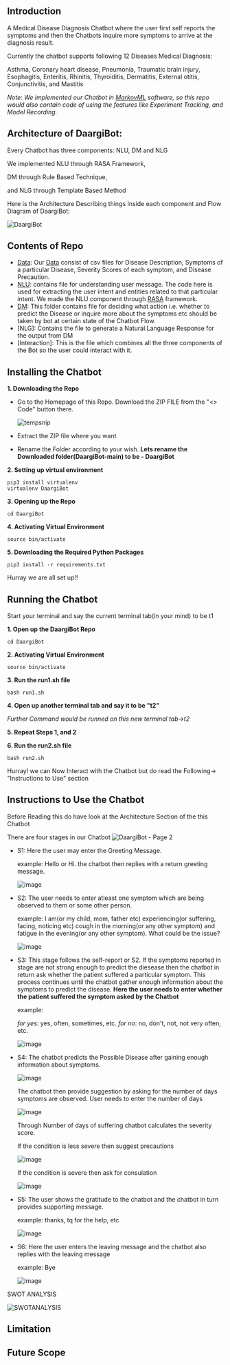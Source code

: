 ## Introduction

A Medical Disease Diagnosis Chatbot where the user first self reports the symptoms and then the Chatbots inquire more symptoms to arrive at the diagnosis result.

Currently the chatbot supports following 12 Diseases Medical Diagnosis:

Asthma,
Coronary heart disease, 
Pneumonia, 
Traumatic brain injury, 
Esophagitis, 
Enteritis, 
Rhinitis, 
Thyroiditis, 
Dermatitis, 
External otitis, 
Conjunctivitis, and 
Mastitis

_Note_: _We implemented our Chatbot in [MarkovML](https://www.markovml.com/) software, so this repo would also contain code of using the features like Experiment Tracking, and Model Recording._

## Architecture of DaargiBot:

Every Chatbot has three components: NLU, DM and NLG

We implemented NLU through RASA Framework,

DM through Rule Based Technique,

and NLG through Template Based Method

Here is the Architecture Describing things Inside each component and Flow Diagram of DaargiBot:

![DaargiBot](https://user-images.githubusercontent.com/88608893/221353051-6c5ebdae-86f4-4d19-bf13-dbe89b70084c.png)

## Contents of Repo

* [Data](https://github.com/abhit2code/DaargiBot/tree/main/data): Our [Data](https://www.kaggle.com/datasets/itachi9604/disease-symptom-description-dataset) consist of csv files for Disease Description, Symptoms of a particular Disease, Severity Scores of each symptom, and Disease Precaution.
* [NLU](https://github.com/abhit2code/DaargiBot/tree/main/NLU): contains file for understanding user message. The code here is used for extracting the user intent and entities related to that particular intent. We made the NLU component through [RASA](https://rasa.com/docs/rasa/) framework.
* [DM](https://github.com/abhit2code/DaargiBot/tree/main/DM): This folder contains file for deciding what action i.e. whether to predict the Disease or inquire more about the symptoms etc should be taken by bot at certain state of the Chatbot Flow.
* [NLG]: Contains the file to generate a Natural Language Response for the output from DM
* [Interaction]: This is the file which combines all the three components of the Bot so the user could interact with it.

## Installing the Chatbot

**1. Downloading the Repo**

* Go to the Homepage of this Repo. Download the ZIP FILE from the "<> Code" button there.
  
  ![tempsnip](https://user-images.githubusercontent.com/123395972/227699641-fcd9f9ea-4be0-4737-aba7-fb2524205b05.jpg)
  
 * Extract the ZIP file where you want
 * Rename the Folder according to your wish. **Lets rename the Downloaded folder(DaargiBot-main) to be - DaargiBot**

**2. Setting up virtual environment**

```
pip3 install virtualenv
virtualenv DaargiBot
```

**3. Opening up the Repo**
```
cd DaargiBot
```

**4. Activating Virtual Environment**
```
source bin/activate
```

**5. Downloading the Required Python Packages**
```
pip3 install -r requirements.txt
```

Hurray we are all set up!!

## Running the Chatbot

Start your terminal and say the current terminal tab(in your mind) to be t1

**1. Open up the DaargiBot Repo**
```
cd DaargiBot
```

**2. Activating Virtual Environment**
 ```
 source bin/activate
 ```
 
 **3. Run the run1.sh file**
 ```
 bash run1.sh
 ```
  
**4. Open up another terminal tab and say it to be "t2"**

_Further Command would be runned on this new terminal tab->t2_

**5. Repeat Steps 1, and 2**

**6. Run the run2.sh file**
```
bash run2.sh
```

Hurray! we can Now Interact with the Chatbot but do read the Following-> "Instructions to Use" section

## Instructions to Use the Chatbot

Before Reading this do have look at the Architecture Section of the this Chatbot

There are four stages in our Chatbot
![DaargiBot - Page 2](https://user-images.githubusercontent.com/123395972/227702415-4bac489b-f9a7-4237-8d35-007faa0b7a05.jpeg)

* S1: Here the user may enter the Greeting Message. 
  
  example: Hello or Hi. the chatbot then replies with a return greeting message.
  
  ![image](https://user-images.githubusercontent.com/123395972/227702694-a56348bf-9568-46b3-b04f-b59b7d108198.png) 
 
* S2: The user needs to enter atleast one symptom which are being observed to them or some other person.
  
  example: I am(or my child, mom, father etc) experiencing(or suffering, facing, noticing etc) cough in the morning(or any other symptom) and fatigue in the 
  evening(or any other symptom). What could be the issue?
  
  ![image](https://user-images.githubusercontent.com/123395972/227703697-787bf457-6e33-405b-96c3-b0f4b6679967.png)

* S3: This stage follows the self-report or S2. If the symptoms reported in stage are not strong enough to predict the diesease then the chatbot in return ask 
  whether the patient suffered a particular symptom. This process continues until the chatbot gather enough information about the symptoms to predict the 
  disease. **Here the user needs to enter whether the patient suffered the symptom asked by the Chatbot**
  
  example: 
  
  _for yes_: yes, often, sometimes, etc.
  _for no_: no, don't, not, not very often, etc.
  
  ![image](https://user-images.githubusercontent.com/123395972/227703967-3f325135-87f0-4f18-8da3-07becc982325.png)
  
* S4: The chatbot predicts the Possible Disease after gaining enough information about symptoms.
  
  ![image](https://user-images.githubusercontent.com/123395972/227704810-94da61e6-d7d4-42cf-8277-35f2d9be4b74.png)
  
  The chatbot then provide suggestion by asking for the number of days symptoms are observed. User needs to enter the number of days
  
  ![image](https://user-images.githubusercontent.com/123395972/227704819-6910eceb-356e-48a7-96b9-8fa10aa58c1c.png)
  
  Through Number of days of suffering chatbot calculates the severity score.
  
  If the condition is less severe then suggest precautions
  
  ![image](https://user-images.githubusercontent.com/123395972/227704839-312ef092-ecd9-4581-9262-d93d3e537cef.png)
  
  If the condition is severe then ask for consulation
  
  ![image](https://user-images.githubusercontent.com/123395972/227704891-14010478-8486-40cf-a08c-6f3c11f026a0.png)

* S5: The user shows the gratitude to the chatbot and the chatbot in turn provides supporting message.

  example: thanks, tq for the help, etc

  ![image](https://user-images.githubusercontent.com/123395972/227710135-89f4afa2-e246-4a6b-81ac-5e0dccbc2ceb.png)
  
* S6: Here the user enters the leaving message and the chatbot also replies with the leaving message

  example: Bye
  
  ![image](https://user-images.githubusercontent.com/123395972/227710148-e0bb23b9-2996-4c14-b05e-b36ad866f34d.png)




SWOT ANALYSIS

![SWOTANALYSIS](https://user-images.githubusercontent.com/88608893/221353122-c75ed90a-d50f-4047-95df-9cef878e6576.JPG)


## Limitation


## Future Scope
